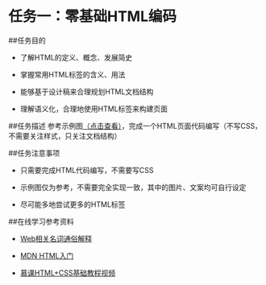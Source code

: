 # 任务一：零基础HTML编码
##任务目的
* 了解HTML的定义、概念、发展简史

* 掌握常用HTML标签的含义、用法

* 能够基于设计稿来合理规划HTML文档结构

* 理解语义化，合理地使用HTML标签来构建页面

##任务描述
参考示例图[（点击查看）](http://7xrp04.com1.z0.glb.clouddn.com/task_1_1_1.jpg)，完成一个HTML页面代码编写（不写CSS，不需要关注样式，只关注文档结构）

##任务注意事项
* 只需要完成HTML代码编写，不需要写CSS

* 示例图仅为参考，不需要完全实现一致，其中的图片、文案均可自行设定

* 尽可能多地尝试更多的HTML标签

##在线学习参考资料
* [Web相关名词通俗解释](https://www.zhihu.com/question/22689579)

* [MDN HTML入门](https://developer.mozilla.org/zh-CN/docs/Web/Guide/HTML/Introduction)

* [慕课HTML+CSS基础教程视频](http://www.imooc.com/learn/9)
